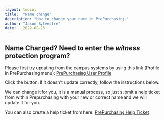 ```yaml
---
layout: twocol
title:  "Name change"
description: "How to change your name in PrePurchasing."
author: "Jason Sylvestre"
date:   2022-08-23
---
```


Name Changed?
Need to enter the *witness* protection program?
----------

Please first try updating from the campus systems by using this link (Profile in PrePurchasing menu):
[PrePurchasing User Profile](https://prepurchasing.ucdavis.edu/User/Profile)

Click the button. If it doesn't update correctly, follow the instructions below.


We can change it for you, it is a manual process, so just submit a help ticket from within Prepurchasing with your new or correct name and we will update it for you.

You can also create a help ticket from here:
[PrePurchasing Help Ticket](https://secure.caes.ucdavis.edu/help/Ticket/Submit?appName=opp?appName=opp)
